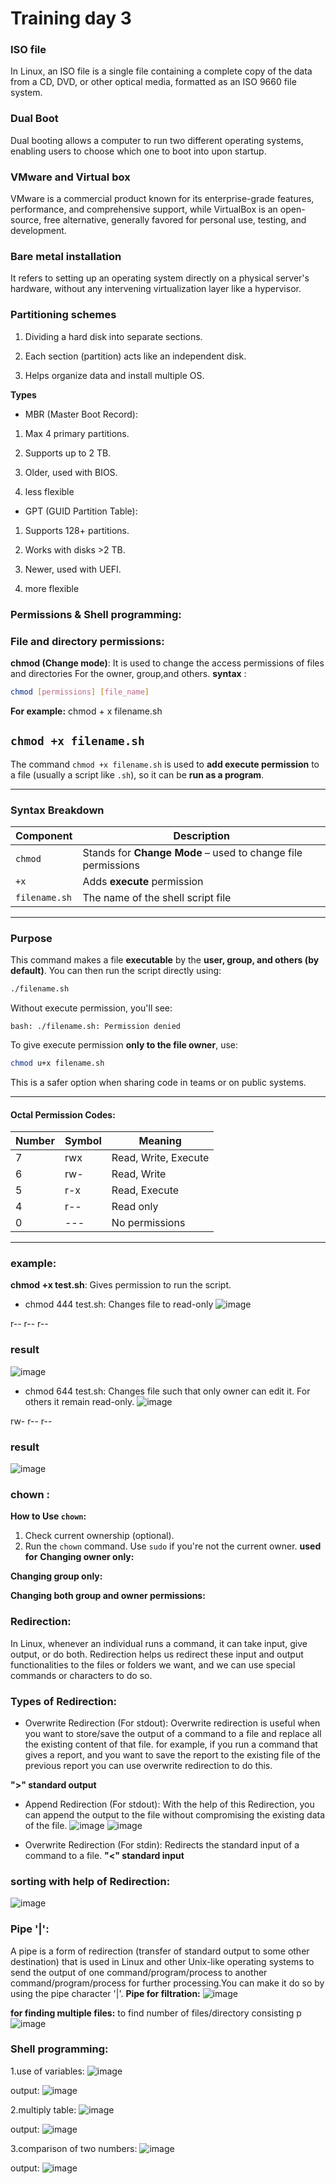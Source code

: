
# Training day 3

### ISO file
In Linux, an ISO file is a single file containing a complete copy of the data from a CD, DVD, or other optical media, formatted as an ISO 9660 file system. 

### Dual Boot
Dual booting allows a computer to run two different operating systems, enabling users to choose which one to boot into upon startup.

### VMware and Virtual box
VMware is a commercial product known for its enterprise-grade features, performance, and comprehensive support, while VirtualBox is an open-source, free alternative, generally favored for personal use, testing, and development. 

### Bare metal installation
It refers to setting up an operating system directly on a physical server's hardware, without any intervening virtualization layer like a hypervisor.

### Partitioning schemes
1. Dividing a hard disk into separate sections.

2. Each section (partition) acts like an independent disk.

3. Helps organize data and install multiple OS.

**Types**
- MBR (Master Boot Record):

1. Max 4 primary partitions.

2. Supports up to 2 TB.

3. Older, used with BIOS.

4. less flexible

- GPT (GUID Partition Table):

 1. Supports 128+ partitions.

 2. Works with disks >2 TB.

 3. Newer, used with UEFI.

 4. more flexible

### Permissions & Shell programming:
### File and directory permissions:

**chmod (Change mode)**: It is used to change the access permissions of files and directories For the owner, group,and others.
**syntax** :
```bash
chmod [permissions] [file_name]
```
**For example:** chmod + x filename.sh

##  `chmod +x filename.sh`

The command `chmod +x filename.sh` is used to **add execute permission** to a file (usually a script like `.sh`), so it can be **run as a program**.

---

###  Syntax Breakdown

| Component     | Description                                                  |
| ------------- | ------------------------------------------------------------ |
| `chmod`       | Stands for **Change Mode** – used to change file permissions |
| `+x`          | Adds **execute** permission                                  |
| `filename.sh` | The name of the shell script file                            |

---


###  Purpose

This command makes a file **executable** by the **user, group, and others (by default)**.
You can then run the script directly using:

```bash
./filename.sh
```

Without execute permission, you'll see:

```
bash: ./filename.sh: Permission denied

```

To give execute permission **only to the file owner**, use:

```bash
chmod u+x filename.sh
```
This is a safer option when sharing code in teams or on public systems.

---


####  **Octal Permission Codes**:

| Number | Symbol | Meaning              |
| ------ | ------ | -------------------- |
| 7      | rwx    | Read, Write, Execute |
| 6      | rw-    | Read, Write          |
| 5      | r-x    | Read, Execute        |
| 4      | r--    | Read only            |
| 0      | ---    | No permissions       |

---
### example:
**chmod +x test.sh**: Gives permission to run the script.
- chmod 444 test.sh: Changes file to read-only
![image](https://github.com/user-attachments/assets/40fa6b67-9a60-4afa-a0b0-265c938b95a5)

r-- r-- r--
### result
![image](https://github.com/user-attachments/assets/d90b2845-8502-4634-850d-0d5c6760d611)



- chmod 644 test.sh: Changes file such that only owner can edit it. For others it remain read-only.
![image](https://github.com/user-attachments/assets/7768e0be-834a-427b-bd6c-152bbcbb2f34)


rw- r-- r--

### result
![image](https://github.com/user-attachments/assets/9384679b-86f4-4c2e-871d-ea07bca638e1)


### chown :

**How to Use `chown`:**
 1. Check current ownership (optional).
 2. Run the `chown` command.  Use `sudo` if you're not the current owner.
**used for**
**Changing owner only:**<br>

**Changing group only:**<br>


**Changing both group and owner permissions:** <br>







### Redirection:
In Linux, whenever an individual runs a command, it can take input, give output, or do both. Redirection helps us redirect these input and output functionalities to the files or folders we want, and we can use special commands or characters to do so.

### Types of Redirection:

- Overwrite Redirection (For stdout):
Overwrite redirection is useful when you want to store/save the output of a command to a file and replace all the existing content of that file. for example, if you run a command that gives a report, and you want to save the report to the existing file of the previous report you can use overwrite redirection to do this. 

**">" standard output**


- Append Redirection (For stdout): 
With the help of this Redirection, you can append the output to the file without compromising the existing data of the file.
![image](https://github.com/user-attachments/assets/6c03f723-615b-48c4-b843-2df66bc906de)
![image](https://github.com/user-attachments/assets/1543d4f1-6a42-4fae-aa2d-93e603271aae)



- Overwrite Redirection (For stdin):
Redirects the standard input of a command to a file.
**"<" standard input**


### sorting with help of Redirection:
![image](https://github.com/user-attachments/assets/4b4384aa-1975-4945-ae77-be411d2442f3)


### Pipe '|':
A pipe is a form of redirection (transfer of standard output to some other destination) that is used in Linux and other Unix-like operating systems to send the output of one command/program/process to another command/program/process for further processing.You can make it do so by using the pipe character '|'. 
**Pipe for filtration:**
![image](https://github.com/user-attachments/assets/3f2db4f6-0432-420b-b3f3-9e99242f2d33)


**for finding multiple files:**
to find number of files/directory consisting p
![image](https://github.com/user-attachments/assets/17b7abd9-9516-49fa-883c-b8e680021439)




### Shell programming:
1.use of variables:
![image](https://github.com/user-attachments/assets/c6ed06be-0a47-4d65-8267-33436d9f8604)


output:
![image](https://github.com/user-attachments/assets/aef78e87-5464-458a-98f6-c4489b6f09bc)



2.multiply table:
![image](https://github.com/user-attachments/assets/9495dccb-f5d0-468c-a412-5731a1f0c447)



output:
![image](https://github.com/user-attachments/assets/a44d6734-c8d6-4d62-b4f0-ba1e658acbd3)


3.comparison of two numbers:
![image](https://github.com/user-attachments/assets/3beddb41-6150-4e46-904b-66839f4e786f)



output:
![image](https://github.com/user-attachments/assets/4d69105e-01e0-4fba-8543-c10495a7a6eb)

